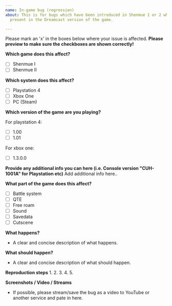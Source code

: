 ```yaml
---
name: In-game bug (regression)
about: This is for bugs which have been introduced in Shenmue 1 or 2 which are not
  present in the Dreamcast version of the game.

---
```


Please mark an 'x' in the boxes below where your issue is affected. **Please preview to make sure the checkboxes are shown correctly!**

**Which game does this affect?**
- [ ] Shenmue I
- [ ] Shenmue II

**Which system does this affect?**
- [ ] Playstation 4
- [ ] Xbox One
- [ ] PC (Steam)

**Which version of the game are you playing?**

For playstation 4:
- [ ] 1.00
- [ ] 1.01

For xbox one:
- [ ] 1.3.0.0

**Provide any additional info you can here (i.e. Console version "CUH-1001A" for Playstation etc)**
Add additional info here.. 

**What part of the game does this affect?**
- [ ] Battle system
- [ ] QTE
- [ ] Free roam
- [ ] Sound
- [ ] Savedata
- [ ] Cutscene

**What happens?**
* A clear and concise description of what happens.

**What should happen?**
* A clear and concise description of what should happen.

**Reproduction steps**
1. 
2.
3.
4.
5.

**Screenshots / Video / Streams**
* If possible, please stream/save the bug as a video to YouTube or another service and pate in here.
